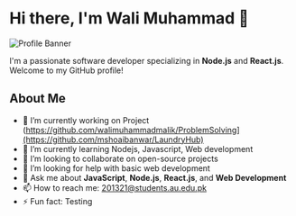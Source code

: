 # Hi there, I'm Wali Muhammad 👋

![Profile Banner](https://avatars.githubusercontent.com/u/77934276?v=4)

I'm a passionate software developer specializing in **Node.js** and **React.js**. Welcome to my GitHub profile!

## About Me

- 🔭 I’m currently working on Project (https://github.com/walimuhammadmalik/ProblemSolving](https://github.com/mshoaibanwar/LaundryHub)
- 🌱 I’m currently learning Nodejs, Javascript, Web development
- 👯 I’m looking to collaborate on open-source projects
- 🤔 I’m looking for help with basic web development
- 💬 Ask me about **JavaScript**, **Node.js**, **React.js**, and **Web Development**
- 📫 How to reach me: 201321@students.au.edu.pk
- ⚡ Fun fact: Testing
